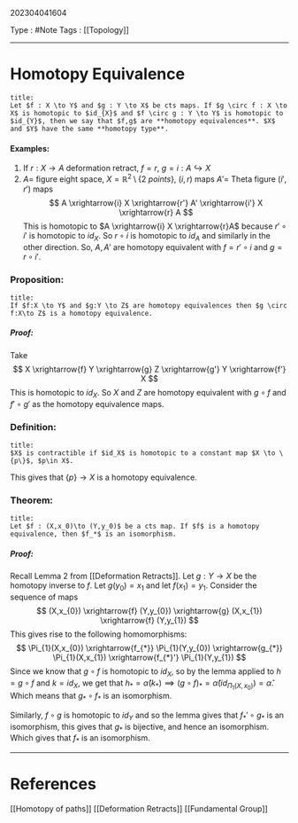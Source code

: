 202304041604

Type : #Note
Tags : [[Topology]]

---
# Homotopy Equivalence
```ad-note
title:
Let $f : X \to Y$ and $g : Y \to X$ be cts maps. If $g \circ f : X \to X$ is homotopic to $id_{X}$ and $f \circ g : Y \to Y$ is homotopic to $id_{Y}$, then we say that $f,g$ are **homotopy equivalences**. $X$ and $Y$ have the same **homotopy type**.
```
#### Examples:
1. If $r : X \to A$ deformation retract, $f = r$, $g = i : A \hookrightarrow X$
2. $A =$ figure eight space, $X = \mathbb{R}^{2} \setminus \{ 2 \ points \}$, $(i,r)$ maps
   $A' =$ Theta figure $(i',r')$ maps
   $$
A \xrightarrow{i} X \xrightarrow{r'} A' \xrightarrow{i'} X \xrightarrow{r} A
$$
This is homotopic to $A \xrightarrow{i} X \xrightarrow{r}A$ because $r' \circ i'$ is homotopic to $id_{X}$. So $r \circ i$ is homotopic to $id_{A}$ and similarly in the other direction.
So, $A,A'$ are homotopy equivalent with $f = r' \circ i$ and $g = r \circ i'$.

### Proposition:
```ad-note
title:
If $f:X \to Y$ and $g:Y \to Z$ are homotopy equivalences then $g \circ f:X\to Z$ is a homotopy equivalence.
```
##### Proof:
Take $$
X \xrightarrow{f} Y \xrightarrow{g} Z \xrightarrow{g'} Y \xrightarrow{f'} X
$$
This is homotopic to $id_{X}$. So $X$ and $Z$ are homotopy equivalent with $g \circ f$ and $f' \circ g'$ as the homotopy equivalence maps.

### Definition:
```ad-note
title:
$X$ is contractible if $id_X$ is homotopic to a constant map $X \to \{p\}$, $p\in X$.
```
This gives that $\{ p \}\to X$ is a homotopy equivalence.

### Theorem:
```ad-note
title:
Let $f : (X,x_0)\to (Y,y_0)$ be a cts map. If $f$ is a homotopy equivalence, then $f_*$ is an isomorphism.
```
##### Proof:
Recall Lemma 2 from [[Deformation Retracts]].
Let $g : Y \to X$ be the homotopy inverse to $f$. Let $g(y_{0}) = x_{1}$ and let $f(x_{1}) = y_{1}$.
Consider the sequence of maps $$
(X,x_{0}) \xrightarrow{f} (Y,y_{0}) \xrightarrow{g} (X,x_{1}) \xrightarrow{f} (Y,y_{1})
$$
This gives rise to the following homomorphisms: $$
\Pi_{1}(X,x_{0}) \xrightarrow{f_{*}} \Pi_{1}(Y,y_{0}) \xrightarrow{g_{*}} \Pi_{1}(X,x_{1}) \xrightarrow{f_{*}'} \Pi_{1}(Y,y_{1})
$$
Since we know that $g \circ f$ is homotopic to $id_{X}$, so by the lemma applied to $h = g \circ f$ and $k = id_{X}$, we get that $h_{*} = \hat{\alpha}(k_{*}) \implies (g \circ f)_{*} = \hat{\alpha}(id_{\Pi_{1}(X,x_{0})}) = \hat{\alpha}$.
Which means that $g_{*} \circ f_{*}$ is an isomorphism.

Similarly, $f \circ g$ is homotopic to $id_{Y}$ and so the lemma gives that $f_{*}' \circ g_{*}$ is an isomorphism, this gives that $g_{*}$ is bijective, and hence an isomorphism. Which gives that $f_{*}$ is an isomorphism.


---
# References
[[Homotopy of paths]]
[[Deformation Retracts]]
[[Fundamental Group]]



